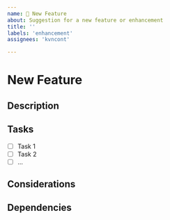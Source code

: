 ```yaml
---
name: 🚀 New Feature
about: Suggestion for a new feature or enhancement
title: ''
labels: 'enhancement'
assignees: 'kvncont'

---
```


# New Feature

## Description
<!-- Briefly describe the new feature or enhancement you would like to propose. -->

## Tasks
<!-- List specific tasks that need to be done to implement this feature. -->

- [ ] Task 1
- [ ] Task 2
- [ ] ...

## Considerations
<!-- Include any additional considerations or relevant information that should be considered. -->

## Dependencies
<!-- List any dependencies or relationships with other issues or projects. -->
